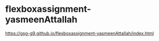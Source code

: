 # flexboxassignment-yasmeenAttallah
https://gsg-g9.github.io/flexboxassignment-yasmeenAttallah/index.html
